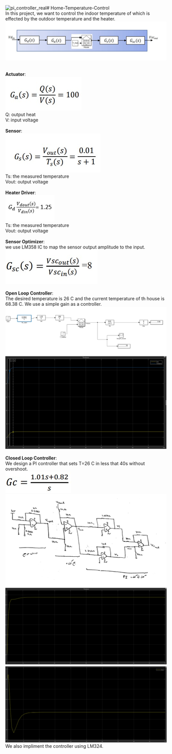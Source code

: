 ![pi_controller_real](https://github.com/parisa-a-tavana/Home-Temperature-Control/assets/104492285/c981cce7-28c5-4f17-8975-8fb610483db2)# Home-Temperature-Control
<br>
In this project, we want to control the indoor temperature of which is effected by the outdoor temperature and the heater.
<br>
![Image 1](images/open_loop.jpg)
<br>
<br>

__Actuator__:
<br>
![Image 2](images/actuator.jpg)
<br>
Q: output heat
<br>
V: input voltage
<br>
<br>
__Sensor__:
<br>
![Image 3](images/sensor.jpg)
<br>
Ts: the measured temperature
<br>
Vout: output voltage
<br>
<br>
__Heater Driver__:
<br>
![Image 4](images/heater_driver.jpg)
<br>
Ts: the measured temperature
<br>
Vout: output voltage
<br>
<br>
__Sensor Optimizer__:
<br>
we use LM358 IC to map the sensor output amplitude to the input.
<br>
![Image 5](images/sensor_optimizer.jpg)
<br>
<br>
__Open Loop Controller__:
<br>
The desired temperature is 26 C and the current temperature of th house is 68.38 C. We use a simple gain as a controller. 
<br>
![Image 6](images/openloop_controller.jpg)
<br>
![Image 7](images/openloop_controller_diagram.jpg)
<br>
<br>
__Closed Loop Controller__:
<br>
We design a PI controller that sets T=26 C in less that 40s without overshoot.
<br>
![Image 8](images/pi_controller.jpg)
<br>
![Image 9](images/pi_controller_real.jpg)
<br>
![Image 10](images/pi_controller_diagram.jpg)
<br>
![Image 11](images/pi_controller_diagram_vout.jpg)
<br>
We also impliment the controller using LM324. 
